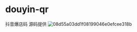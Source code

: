 # douyin-qr
抖音爆店码 源码提供
![08d55a03dd1f08199046e0efcee318b](https://user-images.githubusercontent.com/568662/111105375-c95b0300-858d-11eb-956c-d4fac854c191.jpg)

